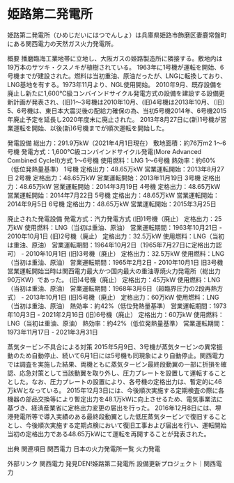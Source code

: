 # 姫路第二発電所

姫路第二発電所（ひめじだいにはつでんしょ）は兵庫県姫路市飾磨区妻鹿常盤町にある関西電力の天然ガス火力発電所。

概要
播磨臨海工業地帯に立地し、大阪ガスの姫路製造所に隣接する。敷地内は19万本のサツキ・クスノキが植樹されている。
1963年に1号機が運転を開始、6号機までが建設された。燃料は当初重油、原油だったが、LNGに転換しており、LNG基地を有する。1973年11月より、NGL使用開始。
2010年9月、既存設備を廃止し新たに1,600℃級コンバインドサイクル発電方式の設備を建設する設備更新計画が発表され、(旧)1～3号機は2010年10月、(旧)4号機は2013年10月、（旧）5、6号機は、東日本大震災後の配給力確保の為、当初5号機2014年、6号機2015年廃止予定を延長し2020年度末に廃止された。
2013年8月27日に(新)1号機が営業運転を開始、以後(新)6号機までが順次運転を開始した。

発電設備
総出力：291.9万kW（2021年4月1日現在）
敷地面積：約76万m2
1～6号機 発電方式：1,600℃級コンバインドサイクル発電(More Advanced Combined CycleII)方式
1～6号機 使用燃料：LNG
1～6号機 熱効率：約60%（低位発熱量基準）
1号機
定格出力：48.65万kW
営業運転開始：2013年8月27日
2号機
定格出力：48.65万kW
営業運転開始：2013年11月19日
3号機
定格出力：48.65万kW
営業運転開始：2014年3月19日
4号機
定格出力：48.65万kW
営業運転開始：2014年7月22日
5号機
定格出力：48.65万kW
営業運転開始：2014年9月5日
6号機
定格出力：48.65万kW
営業運転開始：2015年3月25日

廃止された発電設備
発電方式：汽力発電方式
(旧)1号機（廃止）
定格出力：25万kW
使用燃料：LNG（当初は重油、原油）
営業運転期間：1963年10月21日 - 2010年10月1日
(旧)2号機（廃止）
定格出力：32.5万kW
使用燃料：LNG（当初は重油、原油）
営業運転期間：1964年10月2日（1965年7月27日に定格出力認可） - 2010年10月1日
(旧)3号機（廃止）
定格出力：32.5万kW
使用燃料：LNG（当初は重油、原油）
営業運転期間：1965年2月2日 - 2010年10月1日
旧3号機営業運転開始当時は関西電力最大かつ国内最大の重油専焼火力発電所（総出力90万KW）であった。
(旧)4号機（廃止）
定格出力：45万kW
使用燃料：LNG（当初は重油、原油）
営業運転期間：1968年3月6日（超臨界圧力の2段再熱方式） - 2013年10月1日
(旧)5号機（廃止）
定格出力：60万kW
使用燃料：LNG（当初は重油、原油）
熱効率：約42%（低位発熱量基準）
営業運転期間：1973年10月3日 - 2021年2月16日
(旧)6号機（廃止）
定格出力：60万kW
使用燃料：LNG（当初は重油、原油）
熱効率：約42%（低位発熱量基準）
営業運転期間：1973年11月17日 - 2021年3月31日

蒸気タービン不具合による対策
2015年5月9日、3号機が蒸気タービンの異常振動のため自動停止、続いて6月1日には5号機も同現象により自動停止。関西電力では調査を実施した結果、両機ともに蒸気タービン最終段動翼の一部に折損を確認、応急対策として当該動翼を取り外し、圧力プレートを設置して運転することとした。なお、圧力プレートの設置により、各号機の定格出力は、暫定的に46万kWとなっている。
2015年12月3日には、今後順次実施する定期検査の際に各機器の部品交換等により暫定出力を48.1万kWに向上させるため、電気事業法に基づき、経済産業省に定格出力変更の届出を行った。
2016年12月8日には、堺港発電所等で導入実績のある最終段動翼とした低圧蒸気タービンで復旧することとし、今後順次実施する定期点検において復旧工事および届出を行い、運転開始当初の定格出力である48.65万kWにて運転を再開することが発表された。

出典
関連項目
関西電力
日本の火力発電所一覧
火力発電

外部リンク
関西電力
発見DEN!姫路第二発電所 設備更新プロジェクト｜関西電力